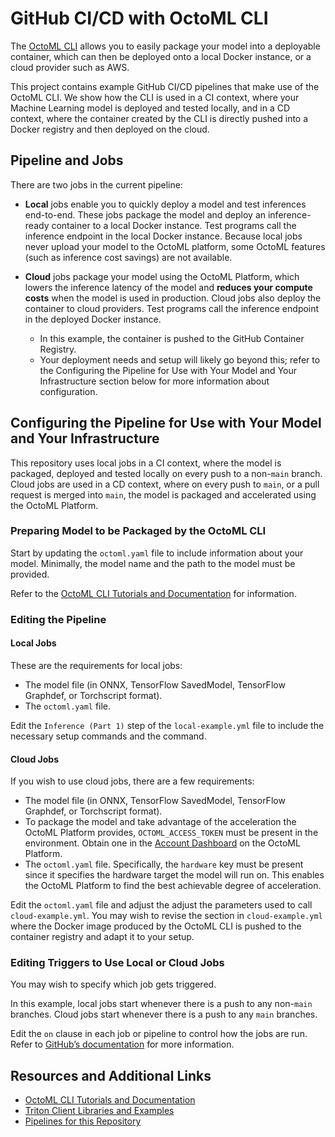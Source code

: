 # GitHub CI/CD with OctoML CLI

The [OctoML CLI](https://try.octoml.ai/cli) allows you to easily package your model into a
deployable container, which can then be deployed onto a local Docker instance, or a cloud
provider such as AWS.

This project contains example GitHub CI/CD pipelines that make use of the OctoML CLI. We show how the CLI is used in a CI context, where your Machine Learning model is deployed and
tested locally, and in a CD context, where the container created by the CLI is
directly pushed into a Docker registry and then deployed on the cloud.

## Pipeline and Jobs

There are two jobs in the current pipeline:
- **Local** jobs enable you to quickly deploy a model and test inferences end-to-end.
  These jobs package the model and deploy an inference-ready container to a local 
  Docker instance. Test programs call the inference 
  endpoint in the local Docker instance. Because local jobs never upload your model to the
  OctoML platform, some OctoML features (such as inference cost savings) are not available.

- **Cloud** jobs package your model using the OctoML Platform, which lowers the inference
  latency of the model and **reduces your compute costs** when the model is used in 
  production. Cloud jobs also deploy the container to cloud providers. Test programs 
  call the inference endpoint in the deployed Docker instance.

  - In this example, the container is pushed to the GitHub Container Registry.
  - Your deployment needs and setup will likely go beyond this; refer to the Configuring the 
    Pipeline for Use with Your Model and Your Infrastructure section below for more 
    information about configuration.

## Configuring the Pipeline for Use with Your Model and Your Infrastructure

This repository uses local jobs in a CI context, where the model is packaged, deployed and
tested locally on every push to a non-`main` branch. Cloud jobs are used in a CD context,
where on every push to `main`, or a pull request is merged into `main`, the model is
packaged and accelerated using the OctoML Platform.

### Preparing Model to be Packaged by the OctoML CLI

Start by updating the `octoml.yaml` file to include information about your model.
Minimally, the model name and the path to the model must be provided.

Refer to the [OctoML CLI Tutorials and Documentation](https://github.com/octoml/octoml-cli-tutorials)
for information.

### Editing the Pipeline

#### Local Jobs

These are the requirements for local jobs:

- The model file (in ONNX, TensorFlow SavedModel, TensorFlow Graphdef, or Torchscript format).
- The `octoml.yaml` file.

Edit the `Inference (Part 1)` step of the `local-example.yml` file to include the necessary setup commands and the command.

#### Cloud Jobs

If you wish to use cloud jobs, there are a few requirements:

- The model file (in ONNX, TensorFlow SavedModel, TensorFlow Graphdef, or Torchscript format).
- To package the model and take advantage of the acceleration the OctoML Platform
  provides, `OCTOML_ACCESS_TOKEN` must be present in the environment. Obtain one in the
  [Account Dashboard](https://app.octoml.ai/account/settings) on the OctoML Platform.
- The `octoml.yaml` file. Specifically, the `hardware` key must be present since it
  specifies the hardware target the model will run on. This enables the OctoML Platform to
  find the best achievable degree of acceleration.

Edit the `octoml.yaml` file and adjust the adjust the parameters used to call `cloud-example.yml`. 
You may wish to revise the section in `cloud-example.yml` where the Docker image produced by 
the OctoML CLI is pushed to the container registry and adapt it to your setup.

### Editing Triggers to Use Local or Cloud Jobs

You may wish to specify which job gets triggered.

In this example, local jobs start whenever there is a push to any non-`main` branches.
Cloud jobs start whenever there is a push to any `main` branches.

Edit the `on` clause in each job or pipeline to control how the jobs are run. Refer to
[GitHub’s documentation](https://docs.github.com/en/actions/using-workflows/triggering-a-workflow) 
for more information.

## Resources and Additional Links

- [OctoML CLI Tutorials and Documentation](https://github.com/octoml/octoml-cli-tutorials)
- [Triton Client Libraries and Examples](https://github.com/triton-inference-server/client)
- [Pipelines for this Repository](https://github.com/octoml/octoml-cli-workflows/actions)

